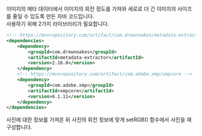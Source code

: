 이미지의 메타 데이터에서 이미지의 회전 정도를 가져와 세로로 더 긴 이미지의 사이즈를 줄일 수 있도록 만든 자바 코드입니다.\
사용하기 위해 2가지 라이브러리가 필요합니다.

```xml
<!-- https://mvnrepository.com/artifact/com.drewnoakes/metadata-extractor -->
<dependencies>
    <dependency>
        <groupId>com.drewnoakes</groupId>
        <artifactId>metadata-extractor</artifactId>
        <version>2.16.0</version>
    </dependency>
    <!-- https://mvnrepository.com/artifact/com.adobe.xmp/xmpcore -->
    <dependency>
        <groupId>com.adobe.xmp</groupId>
        <artifactId>xmpcore</artifactId>
        <version>6.1.11</version>
    </dependency>
</dependencies>
```
사진에 대한 정보를 가져온 뒤 사진의 회전 정보에 맞게 setRGB() 함수에서 사진을 재구성합니다.  